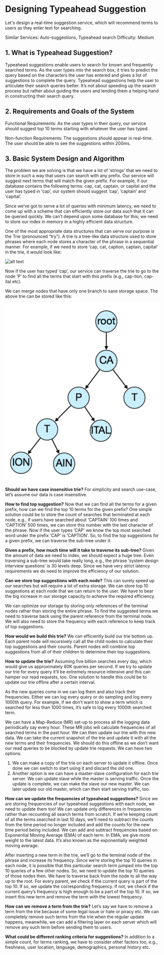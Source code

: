 # Designing Typeahead Suggestion
Let's design a real-time suggestion service, which will recommend terms to users as they enter text for searching.

Similar Services: Auto-suggestions, Typeahead search
Difficulty: Medium

## 1. What is Typeahead Suggestion?
Typeahead suggestions enable users to search for known and frequently searched terms. As the user types into the search box, it tries to predict the query based on the characters the user has entered and gives a list of suggestions to complete the query. Typeahead suggestions help the user to articulate their search queries better. It’s not about speeding up the search process but rather about guiding the users and lending them a helping hand in constructing their search query.

## 2. Requirements and Goals of the System
Functional Requirements: As the user types in their query, our service should suggest top 10 terms starting with whatever the user has typed.

Non-function Requirements: The suggestions should appear in real-time. The user should be able to see the suggestions within 200ms.

## 3. Basic System Design and Algorithm
The problem we are solving is that we have a lot of ‘strings’ that we need to store in such a way that users can search with any prefix. Our service will suggest next terms that will match the given prefix. For example, if our database contains the following terms: cap, cat, captain, or capital and the user has typed in ‘cap’, our system should suggest ‘cap’, ‘captain’ and ‘capital’.

Since we’ve got to serve a lot of queries with minimum latency, we need to come up with a scheme that can efficiently store our data such that it can be queried quickly. We can’t depend upon some database for this; we need to store our index in memory in a highly efficient data structure.

One of the most appropriate data structures that can serve our purpose is the Trie (pronounced “try”). A trie is a tree-like data structure used to store phrases where each node stores a character of the phrase in a sequential manner. For example, if we need to store ‘cap, cat, caption, captain, capital’ in the trie, it would look like:

![alt text](https://github.com/rcpenny/interviews/blob/master/design/sys-design/static/th1.png)

Now if the user has typed ‘cap’, our service can traverse the trie to go to the node ‘P’ to find all the terms that start with this prefix (e.g., cap-tion, cap-ital etc).

We can merge nodes that have only one branch to save storage space. The above trie can be stored like this:

![alt text](https://github.com/rcpenny/interviews/blob/master/design/sys-design/static/th2.png)

**Should we have case insensitive trie?** For simplicity and search use-case, let’s assume our data is case insensitive.

**How to find top suggestion?** Now that we can find all the terms for a given prefix, how can we find the top 10 terms for the given prefix? One simple solution could be to store the count of searches that terminated at each node, e.g., if users have searched about ‘CAPTAIN’ 100 times and ‘CAPTION’ 500 times, we can store this number with the last character of the phrase. Now if the user types ‘CAP’ we know the top most searched word under the prefix ‘CAP’ is ‘CAPTION’. So, to find the top suggestions for a given prefix, we can traverse the sub-tree under it.

**Given a prefix, how much time will it take to traverse its sub-tree?** Given the amount of data we need to index, we should expect a huge tree. Even traversing a sub-tree would take really long, e.g., the phrase ‘system design interview questions’ is 30 levels deep. Since we have very strict latency requirements we do need to improve the efficiency of our solution.

**Can we store top suggestions with each node?** This can surely speed up our searches but will require a lot of extra storage. We can store top 10 suggestions at each node that we can return to the user. We have to bear the big increase in our storage capacity to achieve the required efficiency.

We can optimize our storage by storing only references of the terminal nodes rather than storing the entire phrase. To find the suggested terms we need to traverse back using the parent reference from the terminal node. We will also need to store the frequency with each reference to keep track of top suggestions.

**How would we build this trie?** We can efficiently build our trie bottom up. Each parent node will recursively call all the child nodes to calculate their top suggestions and their counts. Parent nodes will combine top suggestions from all of their children to determine their top suggestions.

**How to update the trie?** Assuming five billion searches every day, which would give us approximately 60K queries per second. If we try to update our trie for every query it’ll be extremely resource intensive and this can hamper our read requests, too. One solution to handle this could be to update our trie offline after a certain interval.

As the new queries come in we can log them and also track their frequencies. Either we can log every query or do sampling and log every 1000th query. For example, if we don’t want to show a term which is searched for less than 1000 times, it’s safe to log every 1000th searched term.

We can have a Map-Reduce (MR) set-up to process all the logging data periodically say every hour. These MR jobs will calculate frequencies of all searched terms in the past hour. We can then update our trie with this new data. We can take the current snapshot of the trie and update it with all the new terms and their frequencies. We should do this offline as we don’t want our read queries to be blocked by update trie requests. We can have two options:

1. We can make a copy of the trie on each server to update it offline. Once done we can switch to start using it and discard the old one.
2. Another option is we can have a master-slave configuration for each trie server. We can update slave while the master is serving traffic. Once the update is complete, we can make the slave our new master. We can later update our old master, which can then start serving traffic, too.

**How can we update the frequencies of typeahead suggestions?** Since we are storing frequencies of our typeahead suggestions with each node, we need to update them too! We can update only differences in frequencies rather than recounting all search terms from scratch. If we’re keeping count of all the terms searched in last 10 days, we’ll need to subtract the counts from the time period no longer included and add the counts for the new time period being included. We can add and subtract frequencies based on Exponential Moving Average (EMA) of each term. In EMA, we give more weight to the latest data. It’s also known as the exponentially weighted moving average.

After inserting a new term in the trie, we’ll go to the terminal node of the phrase and increase its frequency. Since we’re storing the top 10 queries in each node, it is possible that this particular search term jumped into the top 10 queries of a few other nodes. So, we need to update the top 10 queries of those nodes then. We have to traverse back from the node to all the way up to the root. For every parent, we check if the current query is part of the top 10. If so, we update the corresponding frequency. If not, we check if the current query’s frequency is high enough to be a part of the top 10. If so, we insert this new term and remove the term with the lowest frequency.

**How can we remove a term from the trie?** Let’s say we have to remove a term from the trie because of some legal issue or hate or piracy etc. We can completely remove such terms from the trie when the regular update happens, meanwhile, we can add a filtering layer on each server which will remove any such term before sending them to users.

**What could be different ranking criteria for suggestions?** In addition to a simple count, for terms ranking, we have to consider other factors too, e.g., freshness, user location, language, demographics, personal history etc.

